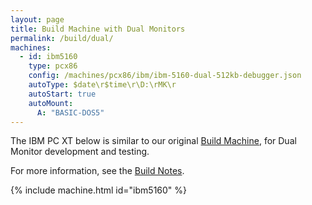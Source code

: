 ```yaml
---
layout: page
title: Build Machine with Dual Monitors
permalink: /build/dual/
machines:
  - id: ibm5160
    type: pcx86
    config: /machines/pcx86/ibm/ibm-5160-dual-512kb-debugger.json
    autoType: $date\r$time\r\D:\rMK\r
    autoStart: true
    autoMount:
      A: "BASIC-DOS5"
---
```


The IBM PC XT below is similar to our original [Build Machine](../),
for Dual Monitor development and testing.

For more information, see the [Build Notes](../#basic-dos-build-notes).

{% include machine.html id="ibm5160" %}
